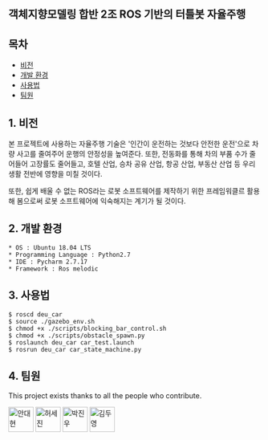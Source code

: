 ## 객체지향모델링 합반 2조 ROS 기반의 터틀봇 자율주행

## 목차

- [비전](#비전)
- [개발 환경](#개발환경)
- [사용법](#사용법)
- [팀원](#팀원)

## 1. 비전

본 프로젝트에 사용하는 자율주행 기술은 '인간이 운전하는 것보다 안전한 운전'으로 차량 사고를 줄여주어 운행의 안정성을 높여준다. 또한, 전동화를 통해 차의 부품 수가 줄어들어 고장률도 줄어들고, 호텔 산업, 승차 공유 산업, 항공 산업, 부동산 산업 등 우리 생활 전반에 영향을 미칠 것이다.

또한, 쉽게 배울 수 없는 ROS라는 로봇 소프트웨어를 제작하기 위한 프레임워클르 활용해 봄으로써 로봇 소프트웨어에 익숙해지는 계기가 될 것이다.

## 2. 개발 환경

```
* OS : Ubuntu 18.04 LTS
* Programming Language : Python2.7
* IDE : Pycharm 2.7.17
* Framework : Ros melodic
```

## 3. 사용법

```
$ roscd deu_car
$ source ./gazebo_env.sh
$ chmod +x ./scripts/blocking_bar_control.sh
$ chmod +x ./scripts/obstacle_spawn.py
$ roslaunch deu_car car_test.launch
$ rosrun deu_car car_state_machine.py
```

## 4. 팀원
This project exists thanks to all the people who contribute.

<a href="https://github.com/ads0070">
<img src="https://avatars.githubusercontent.com/u/73926856?v=4" height="50" alt="안대현"/></a>

<a href="https://github.com/Heosejin98">
<img src="https://avatars.githubusercontent.com/u/61305083?v=4" height="50" alt="허세진"/></a>

<a href="https://github.com/014787410">
<img src="https://avatars.githubusercontent.com/u/93768331?v=4" height="50" alt="박진우"/></a>

<img src="" height="50" alt="김두영"/>
